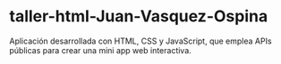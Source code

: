 # taller-html-Juan-Vasquez-Ospina
Aplicación desarrollada con HTML, CSS y JavaScript, que emplea APIs públicas para crear una mini app web interactiva.
